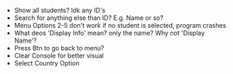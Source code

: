 * Show all students? Idk any ID's
* Search for anything else than ID? E.g. Name or so?
* Menu Options 2-5 don't work if no student is selected, program crashes
* What deos 'Display Info' mean? only the name? Why not 'Display Name'?
* Press Btn to go back to menu?
* Clear Console for better visual 
* Select Country Option
